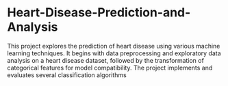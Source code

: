 # Heart-Disease-Prediction-and-Analysis
This project explores the prediction of heart disease using various machine learning techniques. It begins with data preprocessing and exploratory data analysis on a heart disease dataset, followed by the transformation of categorical features for model compatibility. The project implements and evaluates several classification algorithms
